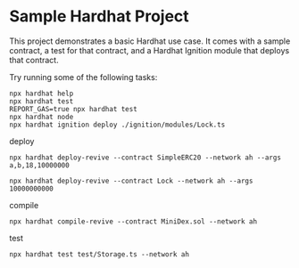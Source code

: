 # Sample Hardhat Project

This project demonstrates a basic Hardhat use case. It comes with a sample
contract, a test for that contract, and a Hardhat Ignition module that deploys
that contract.

Try running some of the following tasks:

```shell
npx hardhat help
npx hardhat test
REPORT_GAS=true npx hardhat test
npx hardhat node
npx hardhat ignition deploy ./ignition/modules/Lock.ts
```

deploy

```shell
npx hardhat deploy-revive --contract SimpleERC20 --network ah --args a,b,18,10000000

npx hardhat deploy-revive --contract Lock --network ah --args 10000000000
```

compile

```shell
npx hardhat compile-revive --contract MiniDex.sol --network ah
```

test

```shell
npx hardhat test test/Storage.ts --network ah
```

